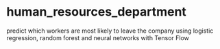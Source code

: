 # human_resources_department
predict which workers are most likely to leave the company using logistic regression, random forest and neural networks with Tensor Flow
